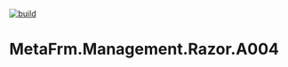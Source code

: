 [![build](https://github.com/MetaFrm/MetaFrm.Management.Razor.A004/actions/workflows/build.yml/badge.svg)](https://github.com/MetaFrm/MetaFrm.Management.Razor.A004/actions/workflows/build.yml)

# MetaFrm.Management.Razor.A004